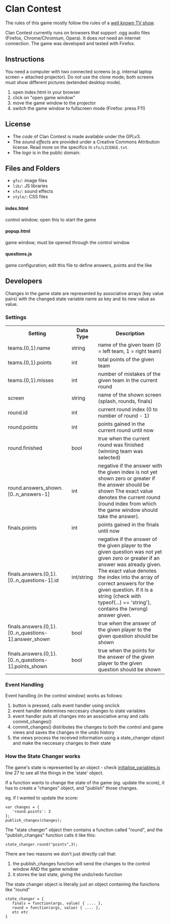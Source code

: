 # Clan Contest

The rules of this game mostly follow the rules of a
[well known TV show](http://en.wikipedia.org/wiki/Family_feud#Gameplay).

Clan Contest currently runs on browsers that support .ogg audio files
(Firefox, Chrome/Chromium, Opera). It does _not_ need an internet connection.
The game was developed and tested with Firefox.


## Instructions

You need a computer with two connected screens (e.g. internal laptop screen +
attached projector). Do _not_ use the clone mode; both screens must show
different pictures (extended desktop mode).

1. open index.html in your browser
2. click on "open game window"
3. move the game window to the projector
4. switch the game window to fullscreen mode (Firefox: press F11)


## License

* The _code_ of Clan Contest is made available under the GPLv3.
* The _sound effects_ are provided under a Creative Commons Attribution license.
  Read more on the specifics in `sfx/LICENSE.txt`.
* The _logo_ is in the public domain.


## Files and Folders

* `gfx/`: image files
* `lib/`: JS libraries
* `sfx/`: sound effects
* `style/`: CSS files

#### index.html
control window; open this to start the game

#### popup.html
game window; must be opened through the control window

#### questions.js
game configuration; edit this file to define answers, points and the like


## Developers

Changes in the game state are represented by associative arrays (key value
pairs) with the changed state variable name as key and its new value as value.

### Settings

<table>
<tr>
<th>Setting</th>
<th>Data Type</th>
<th>Description</th>
</tr>

<tr>
<td>teams.{0,1}.name</td>
<td>string</td>
<td>name of the given team (0 = left team, 1 = right team)</td>
</tr>

<tr>
<td>teams.{0,1}.points</td>
<td>int</td>
<td>total points of the given team</td>
</tr>

<tr>
<td>teams.{0,1}.misses</td>
<td>int</td>
<td>number of mistakes of the given team in the current round</td>
</tr>

<tr>
<td>screen</td>
<td>string</td>
<td>name of the shown screen (splash, rounds, finals)</td>
</tr>

<tr>
<td>round.id</td>
<td>int</td>
<td>current round index (0 to number of round - 1)</td>
</tr>

<tr>
<td>round.points</td>
<td>int</td>
<td>points gained in the current round until now</td>
</tr>

<tr>
<td>round.finished</td>
<td>bool</td>
<td>true when the current round was finished (winning team was selected)</td>
</tr>

<tr>
<td>round.answers_shown.[0..n_answers-1]</td>
<td>int</td>
<td>negative if the answer with the given index is not yet shown
zero or greater if the answer should be shown
The exact value denotes the current round (round index from which the game
window should take the answer).</td>
</tr>

<tr>
<td>finals.points</td>
<td>int</td>
<td>points gained in the finals until now</td>
</tr>

<tr>
<td>finals.answers.{0,1}.[0..n_questions-1].id</td>
<td>int/string</td>
<td>negative if the answer of the given player to the given question was not
yet given zero or greater if an answer was already given. The exact value
denotes the index into the array of correct answers for the given question.
If it is a string (check with typeof(...) == 'string'), contains the (wrong)
answer given.</td>
</tr>

<tr>
<td>finals.answers.{0,1}.[0..n_questions-1].answer_shown</td>
<td>bool</td>
<td>true when the answer of the given player to the given question should be
shown</td>
</tr>

<tr>
<td>finals.answers.{0,1}.[0..n_questions-1].points_shown</td>
<td>bool</td>
<td>true when the points for the answer of the given player to the given
question should be shown</td>
</tr>
</table>


### Event Handling

Event handling (in the control window) works as follows:

1. button is pressed, calls event handler using onclick
2. event handler determines neccesary changes to state variables
3. event handler puts all changes into an associative array and calls
   commit_changes()
4. commit_changes() distributes the changes to both the control and game views
   and saves the changes in the undo history
5. the views process the received information using a state_changer object and
   make the neccesary changes to their state

### How the State Changer works

The game's state is represented by an object - check [initialise_variables.js](js/control_window/initialise_variables.js) line 27 to see all the things in the 'state' object.

If a function wants to change the state of the game (eg. update the score), it has to create a "changes" object, and "publish" those changes.

eg. if I wanted to update the score:
```
var changes = {
   'round.points': 3
};
publish_changes(changes);
```

The "state changer" object then contains a function called "round", and the "publish_changes" function calls it like this:

```
state_changer.round("points",3);
```

There are two reasons we don't just directly call that:

1. the publish_changes function will send the changes to the control window AND the game window
2. it stores the last state, giving the undo/redo function

The state changer object is literally just an object containing the functions like "round"

```
state_changer = {
   finals = function(args, value) { .... },
   round = function(args, value) { .... },
   etc etc
}
```
